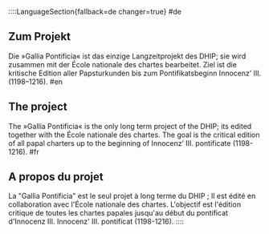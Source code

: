 ::::LanguageSection{fallback=de changer=true}
#de
  ## Zum Projekt
  Die »Gallia Pontificia« ist das einzige Langzeitprojekt des
  DHIP; sie wird zusammen mit der École nationale des chartes
  bearbeitet. Ziel ist die kritische Edition aller Papsturkunden
  bis zum Pontifikatsbeginn Innocenz’ III. (1198–1216).
#en
  ## The project
  The »Gallia Pontificia« is the only long term project of the DHIP;
  its edited together with the École nationale des chartes. The goal 
  is the critical edition of all papal charters up to the beginning of
  Innocenz’ III. pontificate (1198-1216).
#fr
  ## A propos du projet
  La "Gallia Pontificia" est le seul projet à long terme du DHIP ;
  Il est édité en collaboration avec l'École nationale des chartes. L'objectif
  est l'édition critique de toutes les chartes papales jusqu'au début du pontificat d'Innocenz III.
  Innocenz' III. pontificat (1198-1216).
::::
